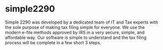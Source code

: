 # simple2290
Simple 2290 was developed by a dedicated team of IT and Tax experts with the sole purpose of making tax filing simple for everyone. We use the modern e-file methods approved by IRS in a very secure, simple, and affordable way. Our software is simple to understand and the tax filing process will be complete in a few short 3 steps. 
